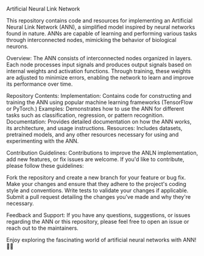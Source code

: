 Artificial Neural Link Network

This repository contains code and resources for implementing an Artificial Neural Link Network (ANN), a simplified model inspired by neural networks found in nature. ANNs are capable of learning and performing various tasks through interconnected nodes, mimicking the behavior of biological neurons.

Overview:
The ANN consists of interconnected nodes organized in layers. Each node processes input signals and produces output signals based on internal weights and activation functions. Through training, these weights are adjusted to minimize errors, enabling the network to learn and improve its performance over time.

Repository Contents:
Implementation: Contains code for constructing and training the ANN using popular machine learning frameworks (TensorFlow or PyTorch.)
Examples: Demonstrates how to use the ANN for different tasks such as classification, regression, or pattern recognition.
Documentation: Provides detailed documentation on how the ANN works, its architecture, and usage instructions.
Resources: Includes datasets, pretrained models, and any other resources necessary for using and experimenting with the ANN.

Contribution Guidelines:
Contributions to improve the ANLN implementation, add new features, or fix issues are welcome. If you'd like to contribute, please follow these guidelines:

Fork the repository and create a new branch for your feature or bug fix.
Make your changes and ensure that they adhere to the project's coding style and conventions.
Write tests to validate your changes if applicable.
Submit a pull request detailing the changes you've made and why they're necessary.

Feedback and Support:
If you have any questions, suggestions, or issues regarding the ANN or this repository, please feel free to open an issue or reach out to the maintainers.

Enjoy exploring the fascinating world of artificial neural networks with ANN! 🧠🤖
